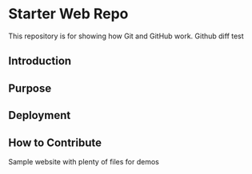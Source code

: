 # Starter Web Repo

This repository is for showing how Git and GitHub work.  Github diff test

## Introduction 

## Purpose

## Deployment

## How to Contribute

Sample website with plenty of files for demos
